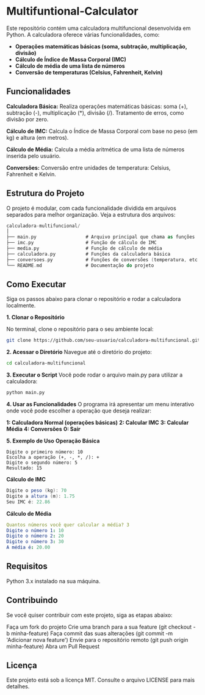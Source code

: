 # Multifuntional-Calculator
Este repositório contém uma calculadora multifuncional desenvolvida em Python. A calculadora oferece várias funcionalidades, como:

- **Operações matemáticas básicas (soma, subtração, multiplicação, divisão)**
- **Cálculo de Índice de Massa Corporal (IMC)**
- **Cálculo de média de uma lista de números**
- **Conversão de temperaturas (Celsius, Fahrenheit, Kelvin)**

## Funcionalidades

**Calculadora Básica:**
Realiza operações matemáticas básicas: soma (+), subtração (-), multiplicação (*), divisão (/).
Tratamento de erros, como divisão por zero.

**Cálculo de IMC:**
Calcula o Índice de Massa Corporal com base no peso (em kg) e altura (em metros).

**Cálculo de Média:**
Calcula a média aritmética de uma lista de números inserida pelo usuário.

**Conversões:**
Conversão entre unidades de temperatura: Celsius, Fahrenheit e Kelvin.

## Estrutura do Projeto
O projeto é modular, com cada funcionalidade dividida em arquivos separados para melhor organização.
Veja a estrutura dos arquivos:

```kotlin
calculadora-multifuncional/
│
├── main.py                  # Arquivo principal que chama as funções
├── imc.py                   # Função de cálculo de IMC
├── media.py                 # Função de cálculo de média
├── calculadora.py           # Funções da calculadora básica
├── conversoes.py            # Funções de conversões (temperatura, etc.)
└── README.md                # Documentação do projeto
```

## Como Executar
Siga os passos abaixo para clonar o repositório e rodar a calculadora localmente.

**1. Clonar o Repositório**

No terminal, clone o repositório para o seu ambiente local:

```bash
git clone https://github.com/seu-usuario/calculadora-multifuncional.git
```

**2. Acessar o Diretório**
Navegue até o diretório do projeto:

```bash
cd calculadora-multifuncional
```

**3. Executar o Script**
Você pode rodar o arquivo main.py para utilizar a calculadora:

```bash
python main.py
```

**4. Usar as Funcionalidades**
O programa irá apresentar um menu interativo onde você pode escolher a operação que deseja realizar:

**1: Calculadora Normal (operações básicas)**
**2: Calcular IMC**
**3: Calcular Média**
**4: Conversões**
**0: Sair**

**5. Exemplo de Uso**
**Operação Básica**
```less
Digite o primeiro número: 10
Escolha a operação (+, -, *, /): +
Digite o segundo número: 5
Resultado: 15
```

**Cálculo de IMC**
```java
Digite o peso (kg): 70
Digite a altura (m): 1.75
Seu IMC é: 22.86
```

**Cálculo de Média**
```yaml
Quantos números você quer calcular a média? 3
Digite o número 1: 10
Digite o número 2: 20
Digite o número 3: 30
A média é: 20.00
```

## Requisitos
Python 3.x instalado na sua máquina.

## Contribuindo
Se você quiser contribuir com este projeto, siga as etapas abaixo:

Faça um fork do projeto
Crie uma branch para a sua feature (git checkout -b minha-feature)
Faça commit das suas alterações (git commit -m 'Adicionar nova feature')
Envie para o repositório remoto (git push origin minha-feature)
Abra um Pull Request

## Licença
Este projeto está sob a licença MIT. Consulte o arquivo LICENSE para mais detalhes.

